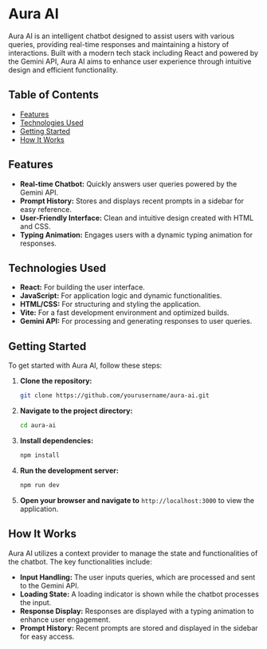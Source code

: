 # Aura AI

Aura AI is an intelligent chatbot designed to assist users with various queries, providing real-time responses and maintaining a history of interactions. Built with a modern tech stack including React and powered by the Gemini API, Aura AI aims to enhance user experience through intuitive design and efficient functionality.

## Table of Contents

- [Features](#features)
- [Technologies Used](#technologies-used)
- [Getting Started](#getting-started)
- [How It Works](#how-it-works)

## Features

- **Real-time Chatbot:** Quickly answers user queries powered by the Gemini API.
- **Prompt History:** Stores and displays recent prompts in a sidebar for easy reference.
- **User-Friendly Interface:** Clean and intuitive design created with HTML and CSS.
- **Typing Animation:** Engages users with a dynamic typing animation for responses.

## Technologies Used

- **React:** For building the user interface.
- **JavaScript:** For application logic and dynamic functionalities.
- **HTML/CSS:** For structuring and styling the application.
- **Vite:** For a fast development environment and optimized builds.
- **Gemini API:** For processing and generating responses to user queries.

## Getting Started

To get started with Aura AI, follow these steps:

1. **Clone the repository:**
   ```bash
   git clone https://github.com/yourusername/aura-ai.git
   ```

2. **Navigate to the project directory:**
   ```bash
   cd aura-ai
   ```

3. **Install dependencies:**
   ```bash
   npm install
   ```

4. **Run the development server:**
   ```bash
   npm run dev
   ```

5. **Open your browser and navigate to** `http://localhost:3000` to view the application.

## How It Works

Aura AI utilizes a context provider to manage the state and functionalities of the chatbot. The key functionalities include:

- **Input Handling:** The user inputs queries, which are processed and sent to the Gemini API.
- **Loading State:** A loading indicator is shown while the chatbot processes the input.
- **Response Display:** Responses are displayed with a typing animation to enhance user engagement.
- **Prompt History:** Recent prompts are stored and displayed in the sidebar for easy access.
